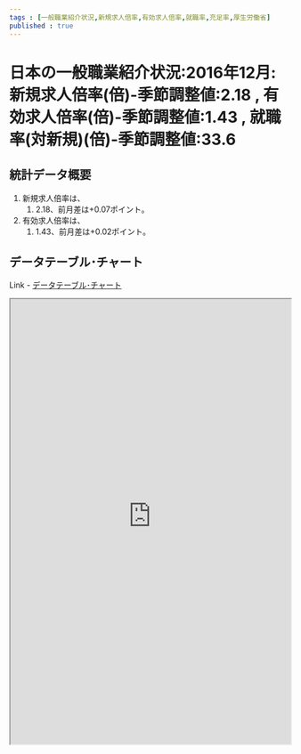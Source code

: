 ```yaml
--- 
tags : [一般職業紹介状況,新規求人倍率,有効求人倍率,就職率,充足率,厚生労働省] 
published : true
---
```


# 日本の一般職業紹介状況:2016年12月:新規求人倍率(倍)-季節調整値:2.18 , 有効求人倍率(倍)-季節調整値:1.43 , 就職率(対新規)(倍)-季節調整値:33.6
## 統計データ概要

1. 新規求人倍率は、
	1. 2.18、前月差は+0.07ポイント。
1. 有効求人倍率は、
	1. 1.43、前月差は+0.02ポイント。

	
## データテーブル･チャート
Link - [データテーブル･チャート](http://knowledgevault.saecanet.com/charts/am-consulting.co.jp-applicationRatioInJapan.html)

<iframe src="http://knowledgevault.saecanet.com/charts/am-consulting.co.jp-applicationRatioInJapan.html" width="100%" height="800px"></iframe>